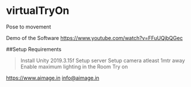 # virtualTryOn
Pose to movement

Demo of the Software
https://www.youtube.com/watch?v=FFuUQjbQGec

##Setup Requirements
>Install Unity 2019.3.15f
>Setup server
>Setup camera atleast 1mtr away
>Enable maximum lighting in the Room
>Try on

https://www.aimage.in
info@aimage.in
